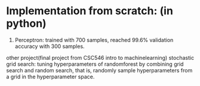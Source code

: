 # Implementation from scratch: (in python)
  1. Perceptron: trained with 700 samples, reached 99.6% validation accuracy with 300 samples.


other project(final project from CSC546 intro to machinelearning)
stochastic grid search: tuning hyperparameters of randomforest by combining grid search and random search, that is, randomly sample hyperparameters from a grid in the hyperparameter space. 
